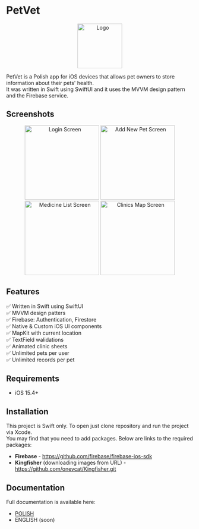 # PetVet
<p align="center">
	<img src="http://mgorzkowski.pl/wp-content/uploads/2022/10/petVietIcon.png)" alt="Logo" width="120" >
</p>
PetVet is a Polish app for iOS devices that allows pet owners to store information about their pets' health.<br>
It was written in Swift using SwiftUI and it uses the MVVM design pattern and the Firebase service.

## Screenshots
<p align="center">
	<img src="http://mgorzkowski.pl/wp-content/uploads/2022/10/login-screen-iphone13promax.png" alt="Login Screen" width="200">
	<img src="http://mgorzkowski.pl/wp-content/uploads/2022/10/add-pet-screen-iphone13promax.png" alt="Add New Pet Screen" width="200">
	<img src="http://mgorzkowski.pl/wp-content/uploads/2022/10/medicine-list-screen-iphone13promax.png" alt="Medicine List Screen" width="200">
	<img src="http://mgorzkowski.pl/wp-content/uploads/2022/10/clinics-map-screen-iphone13promax.png" alt="Clinics Map Screen" width="200">
</p>

## Features
:white_check_mark: Written in Swift using SwiftUI<br>
:white_check_mark: MVVM design patters<br>
:white_check_mark: Firebase: Authentication, Firestore<br>
:white_check_mark: Native & Custom iOS UI components<br>
:white_check_mark: MapKit with current location<br>
:white_check_mark: TextField walidations<br>
:white_check_mark: Animated clinic sheets<br>
:white_check_mark: Unlimited pets per user<br>
:white_check_mark: Unlimited records per pet<br>

## Requirements
- iOS 15.4+

## Installation
This project is Swift only. To open just clone repository and run the project via Xcode.<br>
You may find that you need to add packages. Below are links to the required packages:
- **Firebase** - https://github.com/firebase/firebase-ios-sdk
- **Kingfisher** (downloading images from URL) - https://github.com/onevcat/Kingfisher.git

## Documentation
Full documentation is available here:<br>
- <a href="https://github.com/MichalGorzkowski/petvet/blob/main/DOCUMENTATION-PL.md">POLISH</a><br>
- ENGLISH (soon)
